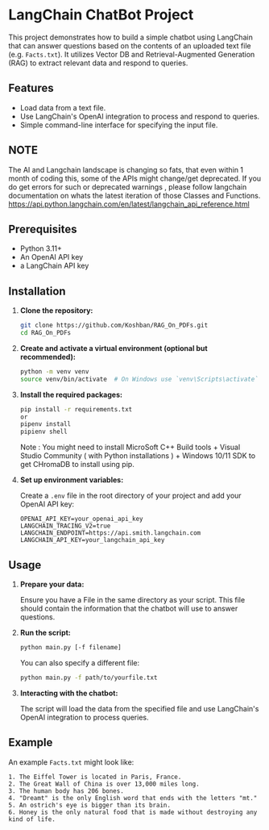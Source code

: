 # LangChain ChatBot Project

This project demonstrates how to build a simple chatbot using LangChain that can answer questions based on the contents of an uploaded text file (e.g. `Facts.txt`). It utilizes Vector DB and Retrieval-Augmented Generation (RAG) to extract relevant data and respond to queries.

## Features

- Load data from a text file.
- Use LangChain's OpenAI integration to process and respond to queries.
- Simple command-line interface for specifying the input file.

## NOTE

The AI and Langchain landscape is changing so fats, that even within 1 month of coding this, some of the APIs might change/get deprecated.
If you do get errors for such or deprecated warnings , please follow langchain documentation on whats the latest iteration of those Classes and Functions.
https://api.python.langchain.com/en/latest/langchain_api_reference.html

## Prerequisites

- Python 3.11+
- An OpenAI API key
- a LangChain API key

## Installation

1. **Clone the repository:**

    ```bash
    git clone https://github.com/Koshban/RAG_On_PDFs.git
    cd RAG_On_PDFs
    ```

2. **Create and activate a virtual environment (optional but recommended):**

    ```bash
    python -m venv venv
    source venv/bin/activate  # On Windows use `venv\Scripts\activate`
    ```

3. **Install the required packages:**

    ```bash
    pip install -r requirements.txt
    or
    pipenv install
    pipienv shell
    ```
    Note : You might need to install MicroSoft C++ Build tools + Visual Studio Community ( with Python installations ) + Windows 10/11 SDK to get CHromaDB to install using pip.
4. **Set up environment variables:**

    Create a `.env` file in the root directory of your project and add your OpenAI API key:

    ```plaintext
    OPENAI_API_KEY=your_openai_api_key
    LANGCHAIN_TRACING_V2=true
    LANGCHAIN_ENDPOINT=https://api.smith.langchain.com
    LANGCHAIN_API_KEY=your_langchain_api_key
    ```

## Usage

1. **Prepare your data:**

    Ensure you have a File in the same directory as your script. This file should contain the information that the chatbot will use to answer questions.
    
2. **Run the script:**

    ```bash
    python main.py [-f filename]
    ```

    You can also specify a different file:

    ```bash
    python main.py -f path/to/yourfile.txt
    ```

3. **Interacting with the chatbot:**

    The script will load the data from the specified file and use LangChain's OpenAI integration to process queries.

## Example

An example `Facts.txt` might look like:

```plaintext
1. The Eiffel Tower is located in Paris, France.
2. The Great Wall of China is over 13,000 miles long.
3. The human body has 206 bones.
4. "Dreamt" is the only English word that ends with the letters "mt."
5. An ostrich's eye is bigger than its brain.
6. Honey is the only natural food that is made without destroying any kind of life.